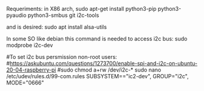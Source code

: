 Requeriments:
in X86 arch, 
sudo apt-get install python3-pip python3-pyaudio python3-smbus git i2c-tools


and is desired:
sudo apt install alsa-utils

In some SO like debian this command is needed to access i2c bus:
sudo modprobe i2c-dev

#To set i2c bus persmission non-root users:
#https://askubuntu.com/questions/1273700/enable-spi-and-i2c-on-ubuntu-20-04-raspberry-pi
#sudo chmod a+rw /dev/i2c-*
sudo nano /etc/udev/rules.d/99-com.rules
SUBSYSTEM=="ic2-dev", GROUP="i2c", MODE="0666"

